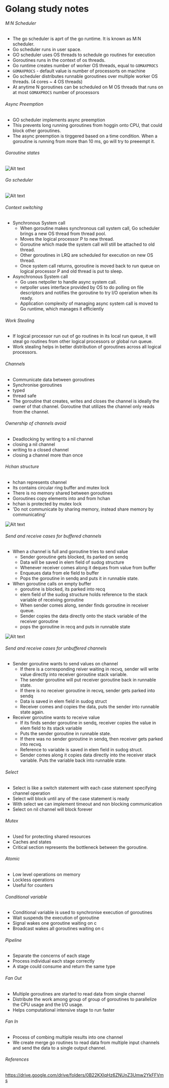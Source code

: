 # Golang study notes


###### M:N Scheduler
- The go scheduler is aprt of the go runtime. It is known as M:N scheduler.
- Go scheduler runs in user space.
- GO scheduler uses OS threads to schedule go routines for execution
- Goroutines runs in the context of os threads.
- Go runtime creates number of worker OS threads, equal to `GOMAXPROCS`
- `GOMAXPROCS` - default value is number of processorts on machine
- Go scheduler distributes runnable goroutines over multiple worker OS threads. (4 cores ~ 4 OS threads)
- At anytime N goroutines can be scheduled on M OS threads that runs on at most `GOMAXPROCS` number of processors


###### Async Preemption
- GO scheduler implements async preemption
- This prevents long running goroutines from hoggin onto CPU, that could block other goroutines.
- The async preemption is tirggered based on a time condition. When a goroutine is running from more than 10 ms, go will try to preeempt it. 


###### Goroutine states

![Alt text](attachments/goroutine_states.png?raw=true "")


###### Go scheduler

![Alt text](attachments/go_scheduler.jpg?raw=true "")


###### Context switching

- Synchronous System call 
    - When goroutine makes synchronous call system call, Go scheduler brings a new OS thread from thread pool.
    - Moves the logical processor P to new thread. 
    - Goroutine which made the system call will still be attached to old thread.
    - Other goroutines in LRQ are scheduled for execution on new OS thread.
    - Once system call returns, goroutine is moved back to run queue on logical processor P and old thread is put to sleep.
-  Asynchronous System call
    - Go uses netpoller to handle async system call.
    - netpoller uses interface provided by OS to do polling on file descriptors and notifies the goroutine to try I/O operation when its ready.
    - Application complexity of managing async system call is moved to Go runtime, which manages it efficiently

###### Work Stealing
- If logical processor run out of go routines in its local run queue, it will steal go routines from other logical processors or global run queue.
- Work stealing helps in better distribution of goroutines across all logical processors. 

###### Channels
- Communicate data between goroutines
- Synchronise goroutines
- typed
- thread safe
- The goroutine that creates, writes and closes the channel is ideally the owner of that channel. Goroutine that utilizes the channel only reads from the channel.

###### Ownership of channels avoid
- Deadlocking by writing to a nil channel
- closing a nil channel
- writing to a closed channel
- closing a channel more than once

###### Hchan structure
- hchan represents channel
- Its contains circular ring buffer and mutex lock
- There is no memory shared between goroutines
- Goroutines copy elements into and from hchan
- hchan is protected by mutex lock
- 'Do not communicate by sharing memory, instead share memory by communicating'

![Alt text](attachments/hchan.png?raw=true "")


###### Send and receive cases for buffered channels
- When a channel is full and goroutine tries to send value
    - Sender goroutine gets blocked, its parked on sendq
    - Data will be saved in elem field of sudog structure
    - Whenever receiver comes along it deques from value from buffer
    - Enqueues data from ele field to buffer
    - Pops the goroutine in sendq and puts it in runnable state. 
- When goroutine calls on empty buffer
    - goroutine is blocked, its parked into recq
    - elem field of the sudog structure holds reference to the stack variable of receiving goroutine
    - When sender comes along, sender finds goroutine in receiver queue. 
    - Sender copies the data directly onto the stack variable of the receiver goroutine
    - pops the goroutine in recq and puts in runnable state

![Alt text](attachments/senq_and_recq.png?raw=true "")

###### Send and receive cases for unbuffered channels
- Sender goroutine wants to send values on channel
    - If there is a corresponding reiver waiting in recvq, sender will write value directly into receiver goroutine stack variable.
    - The sender goroutine will put receiver goroutine back in runnable state.
    - If there is no receiver goroutine in recvq, sender gets parked into sendq
    - Data is saved in elem field in sudog struct
    - Receiver comes and copies the data, puts the sender into runnable state again. 
- Receiver goroutine wants to receive value
    - If its finds sender goroutine in sendq, receiver copies the value in elem field to its stack variable
    - Puts the sender goroutine in runnable state.
    - If there was no sender goroutine in sendq, then receiver gets parked into recvq.
    - Reference to variable is saved in elem field in sudog struct.
    - Sender comes along it copies data directly into the receiver stack variable. Puts the variable back into runnable state.
    
###### Select 
- Select is like a switch statement with each case statement specifying channel operation
- Select will block until any of the case statement is ready
- With select we can implement timeout and non blocking communication
- Select on nil channel will block forever

###### Mutex
- Used for protecting shared resources
- Caches and states
- Critical section represents the bottleneck between the goroutine.

###### Atomic 
- Low level operations on memory
- Lockless operations
- Useful for counters

###### Conditional variable
- Conditional variable is used to synchronise execution of goroutines
- Wait suspends the execution of goroutine
- Signal wakes one goroutine waiting on c
- Broadcast wakes all goroutines waiting on c


###### Pipeline
- Separate the concerns of each stage
- Process individual each stage correctly 
- A stage could consume and return the same type


###### Fan Out 
- Multiple goroutines are started to read data from single channel
- Distribute the work among group of group of goroutines to parallelize the CPU usage and the I/O usage.
- Helps computational intensive stage to run faster


###### Fan In
- Process of combing multiple results into one channel
- We create merge go routines to read data from multiple input channels and send the data to a single output channel. 

###### References

https://drive.google.com/drive/folders/0B22KXlqHz6ZNUnZ3Umw2YkFFVms